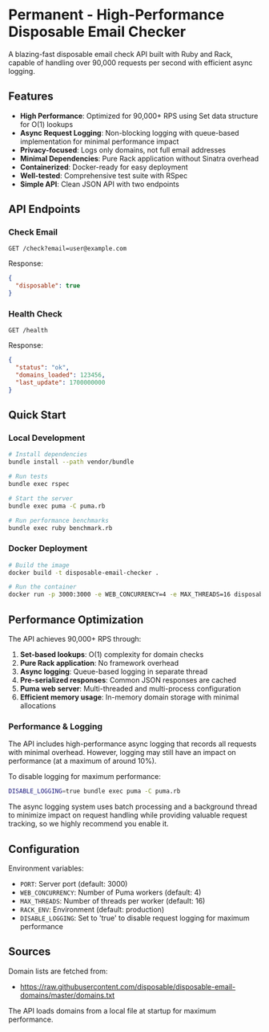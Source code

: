 # Permanent - High-Performance Disposable Email Checker

A blazing-fast disposable email check API built with Ruby and Rack, capable of handling over 90,000 requests per second with efficient async logging.

## Features

- **High Performance**: Optimized for 90,000+ RPS using Set data structure for O(1) lookups
- **Async Request Logging**: Non-blocking logging with queue-based implementation for minimal performance impact
- **Privacy-focused**: Logs only domains, not full email addresses
- **Minimal Dependencies**: Pure Rack application without Sinatra overhead
- **Containerized**: Docker-ready for easy deployment
- **Well-tested**: Comprehensive test suite with RSpec
- **Simple API**: Clean JSON API with two endpoints

## API Endpoints

### Check Email
```
GET /check?email=user@example.com
```

Response:
```json
{
  "disposable": true
}
```

### Health Check
```
GET /health
```

Response:
```json
{
  "status": "ok",
  "domains_loaded": 123456,
  "last_update": 1700000000
}
```

## Quick Start

### Local Development

```bash
# Install dependencies
bundle install --path vendor/bundle

# Run tests
bundle exec rspec

# Start the server
bundle exec puma -C puma.rb

# Run performance benchmarks
bundle exec ruby benchmark.rb
```

### Docker Deployment

```bash
# Build the image
docker build -t disposable-email-checker .

# Run the container
docker run -p 3000:3000 -e WEB_CONCURRENCY=4 -e MAX_THREADS=16 disposable-email-checker
```

## Performance Optimization

The API achieves 90,000+ RPS through:

1. **Set-based lookups**: O(1) complexity for domain checks
2. **Pure Rack application**: No framework overhead
3. **Async logging**: Queue-based logging in separate thread
4. **Pre-serialized responses**: Common JSON responses are cached
5. **Puma web server**: Multi-threaded and multi-process configuration
6. **Efficient memory usage**: In-memory domain storage with minimal allocations

### Performance & Logging

The API includes high-performance async logging that records all requests with minimal overhead. However, logging may still have an impact on performance (at a maximum of around 10%).

To disable logging for maximum performance:
```bash
DISABLE_LOGGING=true bundle exec puma -C puma.rb
```

The async logging system uses batch processing and a background thread to minimize impact on request handling while providing valuable request tracking, so we highly recommend you enable it.

## Configuration

Environment variables:
- `PORT`: Server port (default: 3000)
- `WEB_CONCURRENCY`: Number of Puma workers (default: 4)
- `MAX_THREADS`: Number of threads per worker (default: 16)
- `RACK_ENV`: Environment (default: production)
- `DISABLE_LOGGING`: Set to 'true' to disable request logging for maximum performance

## Sources

Domain lists are fetched from:
- https://raw.githubusercontent.com/disposable/disposable-email-domains/master/domains.txt

The API loads domains from a local file at startup for maximum performance.
